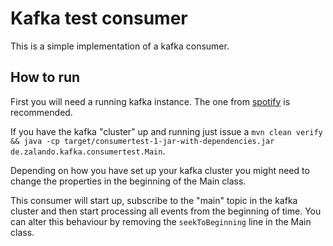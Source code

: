 # Kafka test consumer

This is a simple implementation of a kafka consumer.

## How to run

First you will need a running kafka instance. The one from [spotify](https://github.com/JonasJurczok/docker-kafka) is recommended.

If you have the kafka "cluster" up and running just issue a ``mvn clean verify && java -cp target/consumertest-1-jar-with-dependencies.jar de.zalando.kafka.consumertest.Main``.

Depending on how you have set up your kafka cluster you might need to change the properties in the beginning of the Main class.

This consumer will start up, subscribe to the "main" topic in the kafka cluster and then start processing all events from the beginning of time. You can alter this behaviour by removing the ``seekToBeginning`` line in the Main class.
